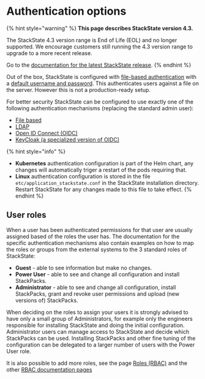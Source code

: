 # Authentication options

{% hint style="warning" %}
**This page describes StackState version 4.3.**

The StackState 4.3 version range is End of Life (EOL) and no longer supported. We encourage customers still running the 4.3 version range to upgrade to a more recent release.

Go to the [documentation for the latest StackState release](https://docs.stackstate.com/).
{% endhint %}

Out of the box, StackState is configured with [file-based authentication](file.md) with a [default username and password](/setup/installation/initial_run_guide.md#default-username-and-password). This authenticates users against a file on the server. However this is not a production-ready setup.

For better security StackState can be configured to use exactly one of the following authentication mechanisms \(replacing the standard admin user\):

* [File based](file.md)
* [LDAP](ldap.md)
* [Open ID Connect \(OIDC\)](oidc.md)
* [KeyCloak \(a specialized version of OIDC\)](keycloak.md)

{% hint style="info" %}
* **Kubernetes** authentication configuration is part of the Helm chart, any changes will automatically triger a restart of the pods requiring that.
* **Linux** authentication configuration is stored in the file `etc/application_stackstate.conf` in the StackState installation directory. Restart StackState for any changes made to this file to take effect.
{% endhint %}

## User roles

When a user has been authenticated permissions for that user are usually assigned based of the roles the user has. The documentation for the specific authentication mechanisms also contain examples on how to map the roles or groups from the external systems to the 3 standard roles of StackState:

* **Guest** - able to see information but make no changes.
* **Power User** - able to see and change all configuration and install StackPacks.
* **Administrator** - able to see and change all configuration, install StackPacks, grant and revoke user permissions and upload \(new versions of\) StackPacks.

When deciding on the roles to assign your users it is strongly advised to have only a small group of Administrators, for example only the engineers responsible for installing StackState and doing the initial configuration. Administrator users can manage access to StackState and decide which StackPacks can be used. Installing StackPacks and other fine tuning of the configuration can be delegated to a larger number of users with the Power User role.

It is also possible to add more roles, see the page [Roles \(RBAC\)](../rbac/rbac_roles.md) and the other [RBAC documentation pages](/configure/security/rbac/)

